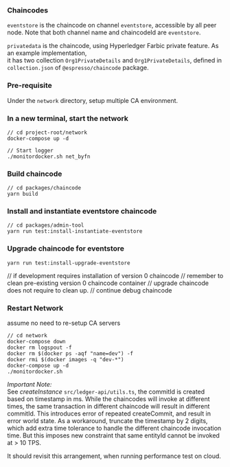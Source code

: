 ### Chaincodes

`eventstore` is the chaincode on channel `eventstore`, accessible by all peer node. Note
that both channel name and chaincodeId are `eventstore`.

`privatedata` is the chaincode, using Hyperledger Farbic private feature. As an example implementation,  
it has two collection `Org1PrivateDetails` and `Org1PrivateDetails`, defined in `collection.json` of
`@espresso/chaincode` package.

### Pre-requisite

Under the `network` directory, setup multiple CA environment.

### In a new terminal, start the network

```shell script
// cd project-root/network
docker-compose up -d

// Start logger
./monitordocker.sh net_byfn
```

### Build chaincode

```shell script
// cd packages/chaincode
yarn build
```

### Install and instantiate eventstore chaincode

```shell script
// cd packages/admin-tool
yarn run test:install-instantiate-eventstore
```

### Upgrade chaincode for eventstore

```shell script
yarn run test:install-upgrade-eventstore
```

// if development requires installation of version 0 chaincode
// remember to clean pre-existing version 0 chaincode container
// upgrade chaincode does not require to clean up.
// continue debug chaincode

### Restart Network

assume no need to re-setup CA servers

```shell script
// cd network
docker-compose down
docker rm logspout -f
docker rm $(docker ps -aqf "name=dev") -f
docker rmi $(docker images -q "dev-*")
docker-compose up -d
./monitordocker.sh
```

_Important Note:_   
See _createInstance_  `src/ledger-api/utils.ts`, the commitId is created 
based on timestamp in ms. While the chaincodes will invoke at different times, 
the same transaction in different chaincode will result in different commitId. 
This introduces error of repeated createCommit, and result in error world state.
As a workaround, truncate the timestamp by 2 digits, which add extra time tolerance
to handle the different chaincode invocation time. But this imposes new constraint
that same entityId cannot be invoked at > 10 TPS. 

It should revisit this arrangement, when running performance test on cloud.  
